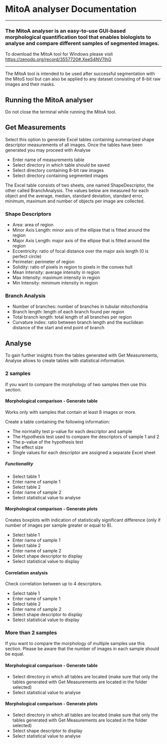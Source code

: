 # MitoA analyser Documentation

---

### The MitoA analyser is an easy-to-use GUI-based morphological quantification tool that enables biologists to analyse and compare different samples of segmented images. 

To download the MitoA tool for Windows please visit https://zenodo.org/record/3557720#.XeeS4NV7lhG 

---

The MitoA tool is intended to be used after successful segmentation with the MitoS tool but can also be applied to any dataset consisting of 8-bit raw images and their masks. 

## Running the MitoA analyser

Do not close the terminal while running the MitoA tool. 

## Get Measurements 

Select this option to generate Excel tables containing summarized shape descriptor measurements of all images. Once the tables have been generated you may proceed with Analyse

* Enter name of measurements table 
* Select directory in which table should be saved
* Select directory containing 8-bit raw images
* Select directory containing segmented images 

The Excel table consists of two sheets, one named ShapeDescriptor, the other called BranchAnalysis. The values below are measured for each object and the average, median, standard deviation, standard error, minimum, 
maximum and number of objects per image are collected. 

### Shape Descriptors 

* Area: area of region
* Minor Axis Length: minor axis of the ellipse that is fitted around the region
* Major Axis Length: major axis of the ellipse that is fitted around the region
* Eccentricity: ratio of focal distance over the major axis length (0 is perfect circle) 
* Perimeter: perimeter of region
* Solidity: ratio of pixels in region to pixels in the convex hull 
* Mean Intensity: average intensity in region
* Max Intensity: maximum intensity in region
* Min Intensity: minimum intensity in region

### Branch Analysis

* Number of branches: number of branches in tubular mitochondria 
* Branch length: length of each branch found per region
* Total branch length: total length of all branches per region
* Curvature index: ratio between branch length and the euclidean distance of the start and end point of branch


## Analyse 

To gain further insights from the tables generated with Get Measurements, Analyse allows to create tables with statistical information.

### 2 samples

If you want to compare the morphology of two samples then use this section. 

#### Morphological comparison - Generate table 

Works only with samples that contain at least 8 images or more. 

Create a table containing the following information:

* The normality test p-value for each descriptor and sample 
* The Hypothesis test used to compare the descriptors of sample 1 and 2
* The p-value of the hypothesis test 
* The effect size 
* Single values for each descriptor are assigned a separate Excel sheet 

##### Functionality

* Select table 1 
* Enter name of sample 1
* Select table 2
* Enter name of sample 2
* Select statistical value to analyse

#### Morphological comparison - Generate plots

Creates boxplots with indication of statistically significant difference (only if number of images per sample greater or equal to 8). 

* Select table 1 
* Enter name of sample 1
* Select table 2
* Enter name of sample 2
* Select shape descriptor to display
* Select statistical value to display


#### Correlation analysis 

Check correlation between up to 4 descriptors. 

* Select table 1 
* Enter name of sample 1
* Select table 2
* Enter name of sample 2
* Select shape descriptor to display
* Select statistical value to display

### More than 2 samples

If you want to compare the morphology of multiple samples use this section. Please be aware that the number of images in each sample should be equal. 

#### Morphological comparison - Generate table 

* Select directory in which all tables are located (make sure that only the tables generated with Get Measurements are located in the folder selected) 
* Select statistical value to analyse

#### Morphological comparison - Generate plots

* Select directory in which all tables are located (make sure that only the tables generated with Get Measurements are located in the folder selected) 
* Select shape descriptor to display
* Select statistical value to analyse